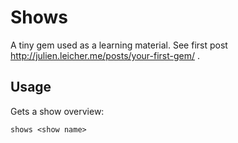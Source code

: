 Shows
===

A tiny gem used as a learning material. See first post http://julien.leicher.me/posts/your-first-gem/ .

Usage
---

Gets a show overview:

`shows <show name>`